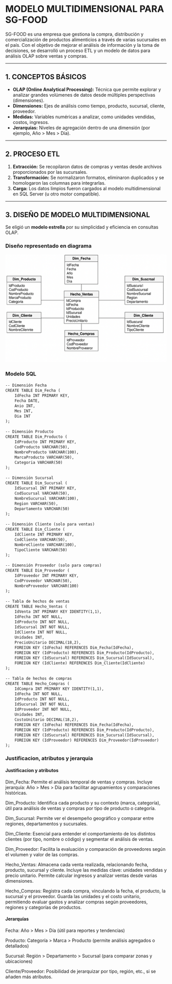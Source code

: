 # MODELO MULTIDIMENSIONAL PARA SG-FOOD


SG-FOOD es una empresa que gestiona la compra, distribución y comercialización de productos alimenticios a través de varias sucursales en el país. Con el objetivo de mejorar el análisis de información y la toma de decisiones, se desarrolló un proceso ETL y un modelo de datos para análisis OLAP sobre ventas y compras.

---

## 1. CONCEPTOS BÁSICOS

- **OLAP (Online Analytical Processing):** Técnica que permite explorar y analizar grandes volúmenes de datos desde múltiples perspectivas (dimensiones).
- **Dimensiones:** Ejes de análisis como tiempo, producto, sucursal, cliente, proveedor.
- **Medidas:** Variables numéricas a analizar, como unidades vendidas, costos, ingresos.
- **Jerarquías:** Niveles de agregación dentro de una dimensión (por ejemplo, Año > Mes > Día).

---

## 2. PROCESO ETL

1. **Extracción:** Se recopilaron datos de compras y ventas desde archivos proporcionados por las sucursales.
2. **Transformación:** Se normalizaron formatos, eliminaron duplicados y se homologaron las columnas para integrarlas.
3. **Carga:** Los datos limpios fueron cargados al modelo multidimensional en SQL Server (u otro motor compatible).

---

## 3. DISEÑO DE MODELO MULTIDIMENSIONAL

Se eligió un **modelo estrella** por su simplicidad y eficiencia en consultas OLAP.

### Diseño representado en diagrama

![alt text](image.png)

### Modelo SQL

```
-- Dimensión Fecha
CREATE TABLE Dim_Fecha (
    IdFecha INT PRIMARY KEY,
    Fecha DATE,
    Anio INT,
    Mes INT,
    Dia INT
);

-- Dimensión Producto
CREATE TABLE Dim_Producto (
    IdProducto INT PRIMARY KEY,
    CodProducto VARCHAR(50),
    NombreProducto VARCHAR(100),
    MarcaProducto VARCHAR(50),
    Categoria VARCHAR(50)
);

-- Dimensión Sucursal
CREATE TABLE Dim_Sucursal (
    IdSucursal INT PRIMARY KEY,
    CodSucursal VARCHAR(50),
    NombreSucursal VARCHAR(100),
    Region VARCHAR(50),
    Departamento VARCHAR(50)
);

-- Dimensión Cliente (solo para ventas)
CREATE TABLE Dim_Cliente (
    IdCliente INT PRIMARY KEY,
    CodCliente VARCHAR(50),
    NombreCliente VARCHAR(100),
    TipoCliente VARCHAR(50)
);

-- Dimensión Proveedor (solo para compras)
CREATE TABLE Dim_Proveedor (
    IdProveedor INT PRIMARY KEY,
    CodProveedor VARCHAR(50),
    NombreProveedor VARCHAR(100)
);

-- Tabla de hechos de ventas
CREATE TABLE Hecho_Ventas (
    IdVenta INT PRIMARY KEY IDENTITY(1,1),
    IdFecha INT NOT NULL,
    IdProducto INT NOT NULL,
    IdSucursal INT NOT NULL,
    IdCliente INT NOT NULL,
    Unidades INT,
    PrecioUnitario DECIMAL(18,2),
    FOREIGN KEY (IdFecha) REFERENCES Dim_Fecha(IdFecha),
    FOREIGN KEY (IdProducto) REFERENCES Dim_Producto(IdProducto),
    FOREIGN KEY (IdSucursal) REFERENCES Dim_Sucursal(IdSucursal),
    FOREIGN KEY (IdCliente) REFERENCES Dim_Cliente(IdCliente)
);

-- Tabla de hechos de compras
CREATE TABLE Hecho_Compras (
    IdCompra INT PRIMARY KEY IDENTITY(1,1),
    IdFecha INT NOT NULL,
    IdProducto INT NOT NULL,
    IdSucursal INT NOT NULL,
    IdProveedor INT NOT NULL,
    Unidades INT,
    CostoUnitario DECIMAL(18,2),
    FOREIGN KEY (IdFecha) REFERENCES Dim_Fecha(IdFecha),
    FOREIGN KEY (IdProducto) REFERENCES Dim_Producto(IdProducto),
    FOREIGN KEY (IdSucursal) REFERENCES Dim_Sucursal(IdSucursal),
    FOREIGN KEY (IdProveedor) REFERENCES Dim_Proveedor(IdProveedor)
);

```

### Justificacion, atributos y jerarquia

#### Justificacion y atributos
Dim_Fecha:
Permite el análisis temporal de ventas y compras. Incluye jerarquía: Año > Mes > Día para facilitar agrupamientos y comparaciones históricas.

Dim_Producto:
Identifica cada producto y su contexto (marca, categoría), útil para análisis de ventas y compras por tipo de producto o categoría.

Dim_Sucursal:
Permite ver el desempeño geográfico y comparar entre regiones, departamentos y sucursales.

Dim_Cliente:
Esencial para entender el comportamiento de los distintos clientes (por tipo, nombre o código) y segmentar el análisis de ventas.

Dim_Proveedor:
Facilita la evaluación y comparación de proveedores según el volumen y valor de las compras.

Hecho_Ventas:
Almacena cada venta realizada, relacionando fecha, producto, sucursal y cliente. Incluye las medidas clave: unidades vendidas y precio unitario. Permite calcular ingresos y analizar ventas desde varias dimensiones.

Hecho_Compras:
Registra cada compra, vinculando la fecha, el producto, la sucursal y el proveedor. Guarda las unidades y el costo unitario, permitiendo evaluar gastos y analizar compras según proveedores, regiones y categorías de productos.

#### Jerarquías
Fecha: Año > Mes > Día (útil para reportes y tendencias)

Producto: Categoría > Marca > Producto (permite análisis agregados o detallados)

Sucursal: Región > Departamento > Sucursal (para comparar zonas y ubicaciones)

Cliente/Proveedor: Posibilidad de jerarquizar por tipo, región, etc., si se añaden más atributos.

